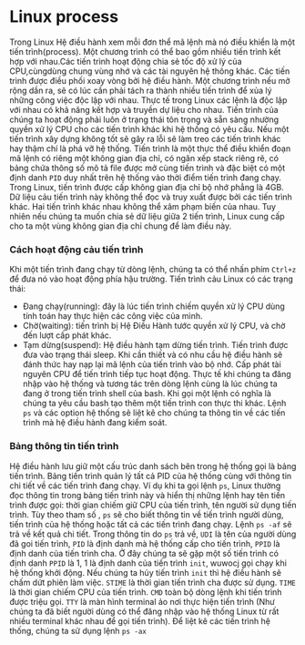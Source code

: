 # Linux  process

Trong Linux Hệ điều hành xem mỗi đơn thể mã lệnh mà nó điều khiển là một tiến trình(process). Một chương trình có thể bao gồm nhiều tiến trình kết hợp với nhau.Các tiến trình hoạt động chia sẻ tốc độ xử lý của CPU,cùngdùng chung vùng nhớ và các tài nguyên hệ thông khác. Các tiến trình được điều phối xoay vòng bởi hệ điều hành. Một chương trình nếu mở rộng dần ra, sẽ có lúc cần phải tách ra thành nhiều tiến trình để xủa lý những công việc độc lập với nhau. Thực tế trong Linux các lệnh là độc lập với nhau có khả năng kết hợp và truyền dự liệu cho nhau.
Tiến trình của chúng ta hoạt động phải luôn ở trạng thái tôn trọng và sẵn sàng nhường quyền xử lý CPU cho các tiến trình khác khi hệ thống có yêu cầu. Nếu một tiến trình xây dựng không tốt sẽ gây ra lỗi sẽ làm treo các tiến trình khác hay thậm chí là phá vỡ hệ thống.
Tiến trình là một thực thể điều khiển đoạn mã lệnh có riêng một không gian địa chỉ, có ngăn xếp stack riêng rẽ, có bảng chứa thông số mô tả file được mở cùng tiến trình và đặc biệt có một định danh `PID` duy nhất trên hệ thống vào thời điểm tiến trình đang chạy.
Trong Linux, tiến trình được cấp không gian địa chỉ bộ nhớ phẳng là 4GB. Dữ liệu cảu tiến trình này không thể đọc và truy xuất được bởi các tiến trình khác. Hai tiến trình khác nhau không thể xâm phạm biến của nhau. Tuy nhiên nếu chúng ta muốn chia sẻ dữ liệu giữa 2 tiến trình, Linux cung cấp cho ta một vùng không gian địa chỉ chung để làm điều này.

### Cách hoạt động cảu tiến trình
Khi một tiến trình đang chạy từ dòng lệnh, chúng ta có thể nhấn phím `Ctrl+z` để đưa nó vào hoạt động phía hậu trường. Tiến trình cảu Linux có các trạng thái:
 * Đang chạy(running): đây là lúc tiến trình chiếm quyền xử  lý CPU dùng tính toán hay thực hiện các công việc của mình.
 * Chờ(waiting): tiến trình bị Hệ Điều Hành tước quyền xử lý CPU, và chờ đến lượt cấp phát khác.
 * Tạm dừng(suspend): Hệ điều hành tạm dừng tiến trình. Tiến trình được đưa vào trạng thái sleep. Khi cần thiết và có nhu cầu hệ điều hành sẽ đánh thức hay nạp lại mã lệnh của tiến trình vào bộ nhớ. Cấp phát tài nguyên CPU để tiến trình tiếp tục hoạt động.
Thực tế khi chúng ta đăng nhập vào hệ thống và tương tác trên dòng lệnh cùng là lúc chúng ta đang ở trong tiến trình shell của bash. Khi gọi một lệnh có nghĩa là chúng ta yêu cầu bash tạo thêm một tiến trình con thực thi khác.
Lệnh `ps` và các option hệ thống sẽ liệt kê cho chúng ta thông tin về các tiến trình mà hệ điều hành đang kiểm soát.
### Bảng thông tin tiến trình
Hệ điều hành lưu giữ một cấu trúc danh sách bên trong hệ thống gọi là bảng tiến trình. Bảng tiến trình quản lý tất cả PID của hệ thống cùng với thông tin chi tiết về các tiến trình đang chạy. Ví dụ khi ta gọi lệnh `ps`, Linux thường đọc thông tin trong bảng tiến trình này và hiển thị những lệnh hay tên tiến trình được gọi: thời gian chiếm giữ CPU của tiến trình, tên người sử dụng tiến trình.
Tùy theo tham số , `ps` sẽ cho biết thông tin về tiến trình người dùng, tiến trình của hệ thống hoặc tất cả các tiến trình đang chạy. Lệnh `ps -af` sẽ trả về kết quả chi tiết.
Trong thông tin do `ps` trả về, `UDI` là tên của người dùng đã goi tiến trình, `PID` là định danh mà hệ thống cấp cho tiến trình, `PPID` là định danh của tiến trình cha. Ở đây chúng ta sẽ gặp một số tiến trình có định danh `PPID` là 1, 1 là định danh của tiến trình `init`, wuwocj gọi chạy khi hệ thống khởi động. Nếu chúng ta hủy tiến trình `init` thì hệ điều hành sẽ chấm dứt phiên làm việc. `STIME` là thời gian tiến trình cha được sử dụng. `TIME` là thời gian chiếm CPU của tiến trình. `CMD` toàn bộ dòng lệnh khi tiến trình được triệu gọi. `TTY` là màn hình terminal ảo nơi thực hiện tiến trình (Như chúng ta đã biết người dùng có thể đăng nhập vào hệ thống Linux từ rất nhiều terminal khác nhau để gọi tiến trình). Để liệt kê các tiến trình hệ thống, chúng ta sử dụng lệnh `ps -ax`
